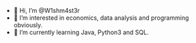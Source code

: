 - 👋 Hi, I’m @W1shm4st3r
- 👀 I’m interested in economics, data analysis and programming obviously.
- 🌱 I’m currently learning Java, Python3 and SQL.
